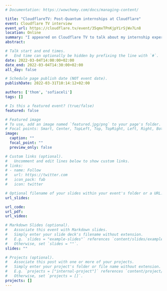 ```yaml
---
# Documentation: https://wowchemy.com/docs/managing-content/

title: "CloudflareTV: Post-Quantum internships at Cloudflare"
event: Cloudflare TV interview
event_url: https://cloudflare.tv/event/35qmxTPnKjpYirSjWv7Ln8
location: Online
summary: "I appeared on Cloudflare TV to talk about my internship experience"
abstract:

# Talk start and end times.
#   End time can optionally be hidden by prefixing the line with `#`.
date: 2022-03-04T14:00:00+02:00
date_end: 2022-03-04T14:30:00+02:00
all_day: false

# Schedule page publish date (NOT event date).
publishDate: 2022-03-31T10:14:12+02:00

authors: ['thom', 'sofiaceli']
tags: []

# Is this a featured event? (true/false)
featured: false

# Featured image
# To use, add an image named `featured.jpg/png` to your page's folder. 
# Focal points: Smart, Center, TopLeft, Top, TopRight, Left, Right, BottomLeft, Bottom, BottomRight.
image:
  caption: ""
  focal_point: ""
  preview_only: false

# Custom links (optional).
#   Uncomment and edit lines below to show custom links.
# links:
# - name: Follow
#   url: https://twitter.com
#   icon_pack: fab
#   icon: twitter

# Optional filename of your slides within your event's folder or a URL.
url_slides:

url_code:
url_pdf:
url_video:

# Markdown Slides (optional).
#   Associate this event with Markdown slides.
#   Simply enter your slide deck's filename without extension.
#   E.g. `slides = "example-slides"` references `content/slides/example-slides.md`.
#   Otherwise, set `slides = ""`.
slides: ""

# Projects (optional).
#   Associate this post with one or more of your projects.
#   Simply enter your project's folder or file name without extension.
#   E.g. `projects = ["internal-project"]` references `content/project/deep-learning/index.md`.
#   Otherwise, set `projects = []`.
projects: []
---
```

